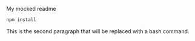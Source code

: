 My mocked readme

```bash
npm install
```

This is the second paragraph that will be replaced with a bash command.
